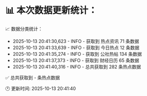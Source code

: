 📊 本次数据更新统计：
==========================

📈 数据分类统计：
- 2025-10-13 20:41:30,623 - INFO - 获取到 热点资讯 71 条数据
- 2025-10-13 20:41:33,639 - INFO - 获取到 今日热点 12 条数据
- 2025-10-13 20:41:35,274 - INFO - 获取到 公社热帖 134 条数据
- 2025-10-13 20:41:37,373 - INFO - 获取到 财经日历 65 条数据
- 2025-10-13 20:41:40,316 - INFO - 总共获取到 282 条热点数据

✅ 总共获取到 - 条热点数据

🕐 更新时间: 2025-10-13 20:41:40
